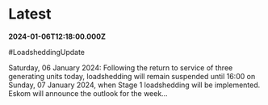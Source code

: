 # Latest

**2024-01-06T12:18:00.000Z**

\#LoadsheddingUpdate 

Saturday, 06 January 2024: Following the return to service of three generating units today, loadshedding will remain suspended until 16:00 on Sunday, 07 January 2024, when Stage 1 loadshedding will be implemented. Eskom will announce the outlook for the week…
